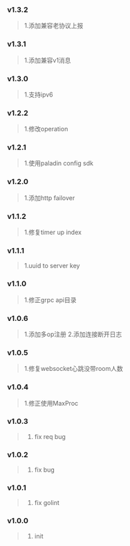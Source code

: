 ### v1.3.2
> 1.添加兼容老协议上报

### v1.3.1
> 1.添加兼容v1消息

### v1.3.0
> 1.支持ipv6

### v1.2.2
> 1.修改operation

### v1.2.1
> 1.使用paladin config sdk

### v1.2.0
> 1.添加http failover

### v1.1.2
> 1.修复timer up index

### v1.1.1
> 1.uuid to server key

### v1.1.0
> 1.修正grpc api目录

### v1.0.6
> 1.添加多op注册
> 2.添加连接断开日志

### v1.0.5
> 1.修复websocket心跳没带room人数

### v1.0.4
> 1.修正使用MaxProc

### v1.0.3
> 1. fix req bug

### v1.0.2
> 1. fix bug

### v1.0.1
> 1. fix golint

### v1.0.0
> 1. init
